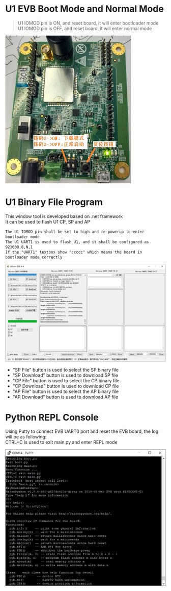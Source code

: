 # U1 EVB Boot Mode and Normal Mode
> U1 IOMOD pin is ON, and reset board, it will enter bootloader mode<br>
> U1 IOMOD pin is OFF, and reset board, it will enter normal mode<br>

![image](https://github.com/RichardPinecone/BigFish-U1-Python/blob/master/pctool/u1_evb.jpg)

# U1 Binary File Program
This window tool is developed based on .net framework<br>
It can be used to flash U1 CP, SP and AP <br>

    The U1 IOMOD pin shall be set to high and re-powerup to enter bootloader mode
    The U1 UART1 is used to flash U1, and it shall be configured as 921600,8,N,1 
    If the "UART1" textbox show "ccccc" which means the board in bootloader mode correctly

![image](https://github.com/RichardPinecone/BigFish-U1-Python/blob/master/pctool/u1_flash.jpg)

- "SP File" button is used to select the SP binary file
- "SP Download" button is used to download SP file
- "CP File" button is used to select the CP binary file
- "CP Download" button is used to download CP file
- "AP File" button is used to select the AP binary file
- "AP Download" button is used to download AP file

# Python REPL Console
Using Putty to connect EVB UART0 port and reset the EVB board, the log will be as following: <br>
CTRL+C is used to exit main.py and enter REPL mode <br>

![image](https://github.com/RichardPinecone/BigFish-U1-Python/blob/master/pctool/python_repl.jpg)
